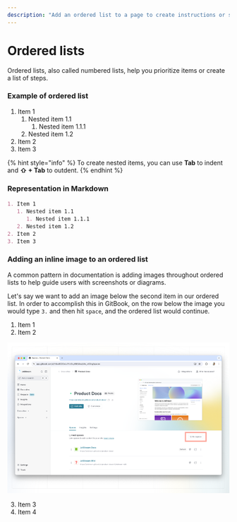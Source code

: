 ```yaml
---
description: "Add an ordered list to a page to create instructions or steps —\_perfect when you need to write a guide."
---
```


# Ordered lists

Ordered lists, also called numbered lists, help you prioritize items or create a list of steps.&#x20;

### Example of ordered list

1. Item 1
   1. Nested item 1.1
      1. Nested item 1.1.1
   2. Nested item 1.2
2. Item 2
3. Item 3

{% hint style="info" %}
To create nested items, you can use **Tab** to indent and **⇧ + Tab** to outdent.
{% endhint %}

### Representation in Markdown

```markdown
1. Item 1
   1. Nested item 1.1
      1. Nested item 1.1.1
   2. Nested item 1.2
2. Item 2
3. Item 3
```

### Adding an inline image to an ordered list

A common pattern in documentation is adding images throughout ordered lists to help guide users with screenshots or diagrams.&#x20;

Let's say we want to add an image below the second item in our ordered list. In order to accomplish this in GitBook, on the row below the image you would type `3.` and then hit `space`, and the ordered list would continue.

1. Item 1
2. Item 2

![](../../.gitbook/assets/link-spaces.png)

3. Item 3
4. Item 4
